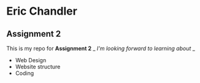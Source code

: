 # Eric Chandler
## Assignment 2
This is my repo for **Assignment 2**
_ _I'm looking forward to learning about_ _
- Web Design
- Website structure
- Coding

